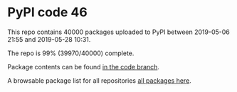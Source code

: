 # PyPI code 46

This repo contains 40000 packages uploaded to PyPI between 
2019-05-06 21:55 and 2019-05-28 10:31.

The repo is 99% (39970/40000) complete.

Package contents can be found [in the code branch](https://github.com/pypi-data/pypi-mirror-46/tree/code/packages).

A browsable package list for all repositories [all packages here](https://pypi-data.github.io/website/repositories/pypi-mirror-46).



